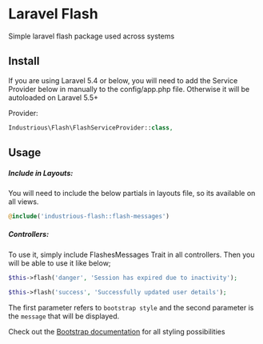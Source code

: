 # Laravel Flash

Simple laravel flash package used across systems

## Install

If you are using Laravel 5.4 or below, you will need to add the Service Provider below in manually to the config/app.php file. Otherwise it will be autoloaded on Laravel 5.5+

Provider:
```php
Industrious\Flash\FlashServiceProvider::class,
```

## Usage

##### Include in Layouts:

You will need to include the below partials in layouts file, so its available on all views.
```php
@include('industrious-flash::flash-messages')
```

##### Controllers:

To use it, simply include FlashesMessages Trait in all controllers. Then you will be able to use it like below;

```php
$this->flash('danger', 'Session has expired due to inactivity');
```

```php
$this->flash('success', 'Successfully updated user details');
```

The first parameter refers to `bootstrap style` and the second parameter is the `message` that will be displayed.

Check out the [Bootstrap documentation](https://getbootstrap.com/docs/4.0/components/alerts/) for all styling possibilities